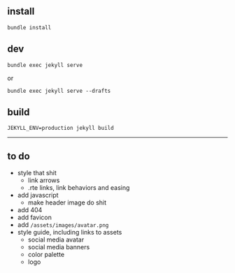 ## install

```
bundle install
```

## dev

```
bundle exec jekyll serve
```

or

```
bundle exec jekyll serve --drafts
```

## build

```
JEKYLL_ENV=production jekyll build
```

---
## to do

- style that shit
  - link arrows
  - .rte links, link behaviors and easing
- add javascript
  - make header image do shit
- add 404
- add favicon
- add `/assets/images/avatar.png`
- style guide, including links to assets
  - social media avatar
  - social media banners
  - color palette
  - logo